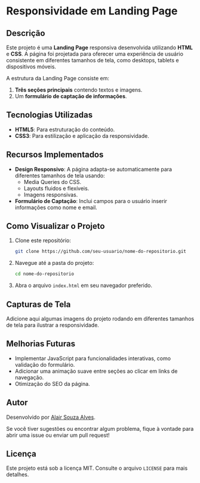 # Responsividade em Landing Page

## Descrição
Este projeto é uma **Landing Page** responsiva desenvolvida utilizando **HTML** e **CSS**. A página foi projetada para oferecer uma experiência de usuário consistente em diferentes tamanhos de tela, como desktops, tablets e dispositivos móveis.

A estrutura da Landing Page consiste em:
1. **Três seções principais** contendo textos e imagens.
2. Um **formulário de captação de informações**.

## Tecnologias Utilizadas
- **HTML5**: Para estruturação do conteúdo.
- **CSS3**: Para estilização e aplicação da responsividade.

## Recursos Implementados
- **Design Responsivo**: A página adapta-se automaticamente para diferentes tamanhos de tela usando:
  - Media Queries do CSS.
  - Layouts fluidos e flexíveis.
  - Imagens responsivas.
- **Formulário de Captação**: Inclui campos para o usuário inserir informações como nome e email.

## Como Visualizar o Projeto
1. Clone este repositório:
   ```bash
   git clone https://github.com/seu-usuario/nome-do-repositorio.git
   ```
2. Navegue até a pasta do projeto:
   ```bash
   cd nome-do-repositorio
   ```
3. Abra o arquivo `index.html` em seu navegador preferido.

## Capturas de Tela
Adicione aqui algumas imagens do projeto rodando em diferentes tamanhos de tela para ilustrar a responsividade.

## Melhorias Futuras
- Implementar JavaScript para funcionalidades interativas, como validação do formulário.
- Adicionar uma animação suave entre seções ao clicar em links de navegação.
- Otimização do SEO da página.

## Autor
Desenvolvido por [Alair Souza Alves](https://www.linkedin.com/in/alair-souza-alves).

Se você tiver sugestões ou encontrar algum problema, fique à vontade para abrir uma issue ou enviar um pull request!

## Licença
Este projeto está sob a licença MIT. Consulte o arquivo `LICENSE` para mais detalhes.

